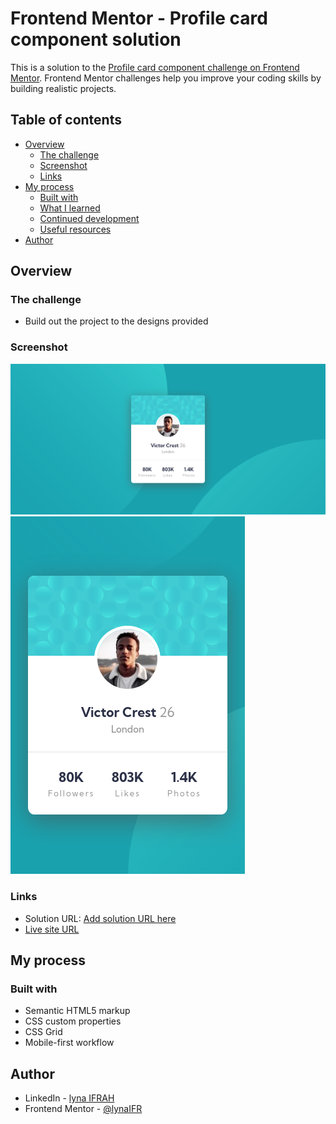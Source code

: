 # Frontend Mentor - Profile card component solution

This is a solution to the [Profile card component challenge on Frontend Mentor](https://www.frontendmentor.io/challenges/profile-card-component-cfArpWshJ). Frontend Mentor challenges help you improve your coding skills by building realistic projects. 

## Table of contents

- [Overview](#overview)
  - [The challenge](#the-challenge)
  - [Screenshot](#screenshot)
  - [Links](#links)
- [My process](#my-process)
  - [Built with](#built-with)
  - [What I learned](#what-i-learned)
  - [Continued development](#continued-development)
  - [Useful resources](#useful-resources)
- [Author](#author)

## Overview

### The challenge

- Build out the project to the designs provided

### Screenshot

![](./images/Snapshot-desktop.png)
![](./images/Snapshot-mobile.png)

### Links

- Solution URL: [Add solution URL here](https://your-solution-url.com)
- [Live site URL](https://lynaifr.github.io/profile-card-component/)

## My process

### Built with

- Semantic HTML5 markup
- CSS custom properties
- CSS Grid
- Mobile-first workflow


## Author

- LinkedIn - [lyna IFRAH](https://www.linkedin.com/in/lyna-ifrah-8a1871237/)
- Frontend Mentor - [@lynaIFR](https://www.frontendmentor.io/profile/lynaIFR)
